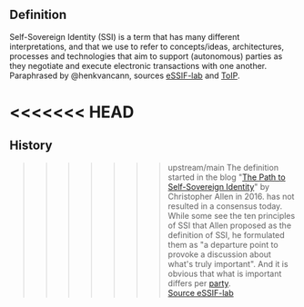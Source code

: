 ## Definition
Self-Sovereign Identity (SSI) is a term that has many different interpretations, and that we use to refer to concepts/ideas, architectures, processes and technologies that aim to support (autonomous) parties as they negotiate and execute electronic transactions with one another.  
Paraphrased by @henkvancann, sources [eSSIF-lab](https://essif-lab.github.io/framework/docs/terms/self-sovereign-identity) and [ToIP](https://github.com/trustoverip/toip/wiki/self-sovereign-identity).

<<<<<<< HEAD
=======
## History

>>>>>>> upstream/main
The definition started in the blog "[The Path to Self-Sovereign Identity](http://www.lifewithalacrity.com/2016/04/the-path-to-self-soverereign-identity.html)" by Christopher Allen in 2016. has not resulted in a consensus today. While some see the ten principles of SSI that Allen proposed as the definition of SSI, he formulated them as "a departure point to provoke a discussion about what's truly important". And it is obvious that what is important differs per [party](https://essif-lab.github.io/framework/docs/terms/party).  
[Source eSSIF-lab](https://essif-lab.github.io/framework/docs/terms/self-sovereign-identity)

